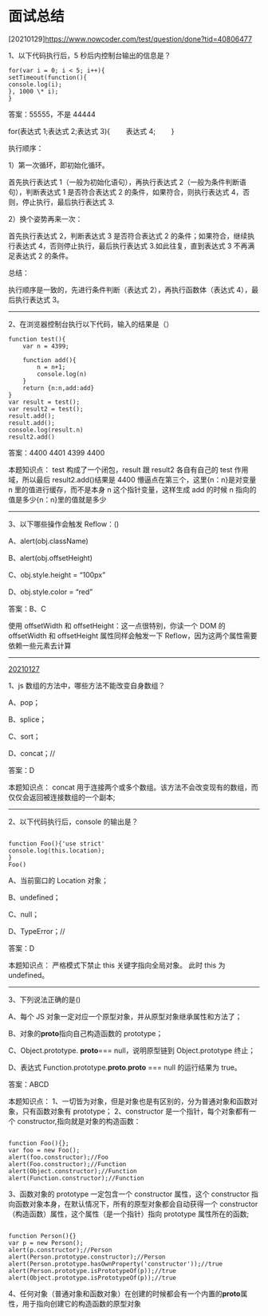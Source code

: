 # 面试总结

[20210129]https://www.nowcoder.com/test/question/done?tid=40806477

1、以下代码执行后，5 秒后内控制台输出的信息是？

```
for(var i = 0; i < 5; i++){
setTimeout(function(){
console.log(i);
}, 1000 \* i);
}
```

答案：55555，不是 44444

for(表达式 1;表达式 2;表达式 3){
　　表达式 4;
　　}

执行顺序：

1）第一次循环，即初始化循环。

首先执行表达式 1（一般为初始化语句），再执行表达式 2（一般为条件判断语句），判断表达式 1 是否符合表达式 2 的条件，如果符合，则执行表达式 4，否则，停止执行，最后执行表达式 3.

2）换个姿势再来一次：

首先执行表达式 2，判断表达式 3 是否符合表达式 2 的条件；如果符合，继续执行表达式 4，否则停止执行，最后执行表达式 3.如此往复，直到表达式 3 不再满足表达式 2 的条件。

总结：

执行顺序是一致的，先进行条件判断（表达式 2），再执行函数体（表达式 4），最后执行表达式 3。

---

2、在浏览器控制台执行以下代码，输入的结果是（）

```
function test(){
    var n = 4399;

    function add(){
        n = n+1;
        console.log(n)
    }
    return {n:n,add:add}
}
var result = test();
var result2 = test();
result.add();
result.add();
console.log(result.n)
result2.add()

```

答案：4400 4401 4399 4400

本题知识点：
test 构成了一个闭包，result 跟 result2 各自有自己的 test 作用域，所以最后 result2.add()结果是 4400
懵逼点在第三个，这里{n：n}是对变量 n 里的值进行缓存，而不是本身 n 这个指针变量，这样生成 add 的时候 n 指向的值是多少{n：n}里的值就是多少

---

3、以下哪些操作会触发 Reflow：()

A、alert(obj.className)

B、alert(obj.offsetHeight)

C、obj.style.height = “100px”

D、obj.style.color = “red”

答案：B、C

使用 offsetWidth 和 offsetHeight：这一点很特别，你读一个 DOM 的 offsetWidth 和 offsetHeight 属性同样会触发一下 Reflow，因为这两个属性需要依赖一些元素去计算

---

[20210127](https://www.nowcoder.com/test/question/done?tid=40759370&qid=55071)

1、js 数组的方法中，哪些方法不能改变自身数组？

A、pop；

B、splice；

C、sort；

D、concat；//

答案：D

本题知识点：
concat 用于连接两个或多个数组。该方法不会改变现有的数组，而仅仅会返回被连接数组的一个副本;

---

2、以下代码执行后，console 的输出是？

```

function Foo(){'use strict'
console.log(this.location);
}
Foo()

```

A、当前窗口的 Location 对象；

B、undefined；

C、null；

D、TypeError；//

答案：D

本题知识点：
严格模式下禁止 this 关键字指向全局对象。
此时 this 为 undefined。

---

3、下列说法正确的是()

A、每个 JS 对象一定对应一个原型对象，并从原型对象继承属性和方法了；

B、对象的**proto**指向自己构造函数的 prototype；

C、Object.prototype. **proto**=== null，说明原型链到 Object.prototype 终止；

D、表达式 Function.prototype.**proto**.**proto** === null 的运行结果为 true。

答案：ABCD

本题知识点：
1、一切皆为对象，但是对象也是有区别的，分为普通对象和函数对象，只有函数对象有 prototype；
2、constructor 是一个指针，每个对象都有一个 constructor,指向就是对象的构造函数：

```

function Foo(){};
var foo = new Foo();
alert(foo.constructor);//Foo
alert(Foo.constructor);//Function
alert(Object.constructor);//Function
alert(Function.constructor);//Function

```

3、函数对象的 prototype 一定包含一个 constructor 属性，这个 constructor 指向函数对象本身，在默认情况下，所有的原型对象都会自动获得一个 constructor（构造函数）属性，这个属性（是一个指针）指向 prototype 属性所在的函数;

```

function Person(){}
var p = new Person();
alert(p.constructor);//Person
alert(Person.prototype.constructor);//Person
alert(Person.prototype.hasOwnProperty('constructor'));//true
alert(Person.prototype.isPrototypeOf(p));//true
alert(Object.prototype.isPrototypeOf(p));//true

```

4、任何对象（普通对象和函数对象）在创建的时候都会有一个内置的**proto**属性，用于指向创建它的构造函数的原型对象

```

```
